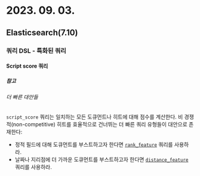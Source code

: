 # 2023. 09. 03.

## Elasticsearch(7.10)

### 쿼리 DSL - 특화된 쿼리

#### Script score 쿼리

##### 참고

###### 더 빠른 대안들

`script_score` 쿼리는 일치하는 모든 도큐먼트나 히트에 대해 점수를 계산한다. 비 경쟁적(non-competitive) 히트를 효율적으로 건너뛰는 더 빠른 쿼리 유형들이 대안으로 존재한다:

* 정적 필드에 대해 도큐먼트를 부스트하고자 한다면 [`rank_feature`][rank-feature-query] 쿼리를 사용하라.
* 날짜나 지리점에 더 가까운 도큐먼트를 부스트하고자 한다면 [`distance_feature`][distance-feature-query] 쿼리를 사용하라.



[rank-feature-query]: https://www.elastic.co/guide/en/elasticsearch/reference/7.10/query-dsl-rank-feature-query.html
[distance-feature-query]: https://www.elastic.co/guide/en/elasticsearch/reference/7.10/query-dsl-distance-feature-query.html